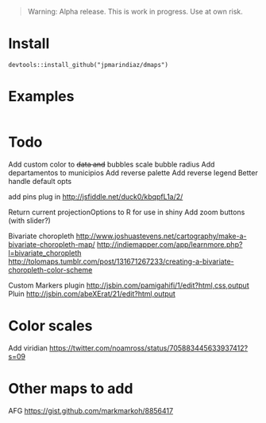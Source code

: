 > Warning: Alpha release. This is work in progress. Use at own risk.

# Install

`devtools::install_github("jpmarindiaz/dmaps")`


# Examples

```r

```

# Todo

Add custom color to ~~data and~~ bubbles
scale bubble radius
Add departamentos to municipios
Add reverse palette
Add reverse legend
Better handle default opts

add pins plug in http://jsfiddle.net/duck0/kbqpfL1a/2/

Return current projectionOptions to R for use in shiny
Add zoom buttons (with slider?)

Bivariate choropleth
http://www.joshuastevens.net/cartography/make-a-bivariate-choropleth-map/
http://indiemapper.com/app/learnmore.php?l=bivariate_choropleth
http://tolomaps.tumblr.com/post/131671267233/creating-a-bivariate-choropleth-color-scheme


Custom Markers plugin
http://jsbin.com/pamigahifi/1/edit?html,css,output
Pluin
http://jsbin.com/abeXErat/21/edit?html,output


# Color scales

Add viridian
https://twitter.com/noamross/status/705883445633937412?s=09



# Other maps to add

AFG
https://gist.github.com/markmarkoh/8856417

